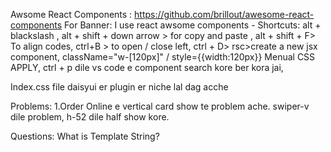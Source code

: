 Awsome React Components : https://github.com/brillout/awesome-react-components
For Banner: I use react awsome components - 
Shortcuts: alt + blackslash , alt + shift + down arrow > for copy and paste , alt + shift + F> To align codes, ctrl+B > to open / close left, ctrl + D> rsc>create a  new jsx component, className="w-[120px]" / style={{width:120px}} Menual CSS APPLY, ctrl + p dile vs code e component search kore ber kora jai, 

Index.css file daisyui er plugin er niche lal dag acche

Problems: 1.Order Online e vertical card show te problem ache. swiper-v dile problem, h-52 dile half show kore.

Questions: What is Template String?